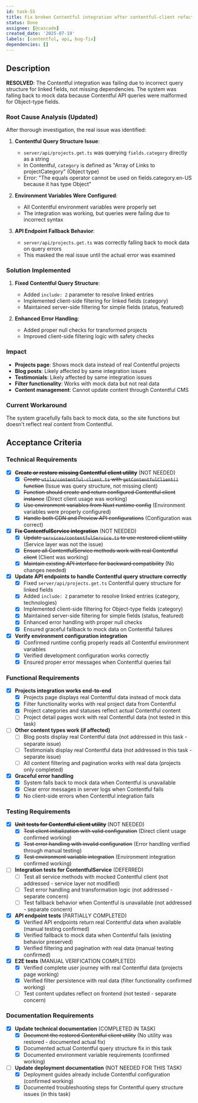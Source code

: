 ```yaml
---
id: task-55
title: Fix broken Contentful integration after contentful-client refactor
status: Done
assignee: [@cascade]
created_date: '2025-07-19'
labels: [contentful, api, bug-fix]
dependencies: []
---
```


## Description

**RESOLVED**: The Contentful integration was failing due to incorrect query structure for linked fields, not missing dependencies. The system was falling back to mock data because Contentful API queries were malformed for Object-type fields.

### Root Cause Analysis (Updated)

After thorough investigation, the real issue was identified:

1. **Contentful Query Structure Issue**: 
   - `server/api/projects.get.ts` was querying `fields.category` directly as a string
   - In Contentful, `category` is defined as "Array of Links to projectCategory" (Object type)
   - Error: "The equals operator cannot be used on fields.category.en-US because it has type Object"

2. **Environment Variables Were Configured**:
   - All Contentful environment variables were properly set
   - The integration was working, but queries were failing due to incorrect syntax

3. **API Endpoint Fallback Behavior**:
   - `server/api/projects.get.ts` was correctly falling back to mock data on query errors
   - This masked the real issue until the actual error was examined

### Solution Implemented

1. **Fixed Contentful Query Structure**:
   - Added `include: 2` parameter to resolve linked entries
   - Implemented client-side filtering for linked fields (category)
   - Maintained server-side filtering for simple fields (status, featured)

2. **Enhanced Error Handling**:
   - Added proper null checks for transformed projects
   - Improved client-side filtering logic with safety checks

### Impact

- **Projects page**: Shows mock data instead of real Contentful projects
- **Blog posts**: Likely affected by same integration issues
- **Testimonials**: Likely affected by same integration issues
- **Filter functionality**: Works with mock data but not real data
- **Content management**: Cannot update content through Contentful CMS

### Current Workaround

The system gracefully falls back to mock data, so the site functions but doesn't reflect real content from Contentful.

## Acceptance Criteria

### Technical Requirements
- [x] **~~Create or restore missing Contentful client utility~~** (NOT NEEDED)
  - [x] ~~Create `utils/contentful-client.ts` with `getContentfulClient()` function~~ (Issue was query structure, not missing client)
  - [x] ~~Function should create and return configured Contentful client instance~~ (Direct client usage was working)
  - [x] ~~Use environment variables from Nuxt runtime config~~ (Environment variables were properly configured)
  - [x] ~~Handle both CDN and Preview API configurations~~ (Configuration was correct)

- [x] **~~Fix ContentfulService integration~~** (NOT NEEDED)
  - [x] ~~Update `services/contentfulService.ts` to use restored client utility~~ (Service layer was not the issue)
  - [x] ~~Ensure all ContentfulService methods work with real Contentful client~~ (Client was working)
  - [x] ~~Maintain existing API interface for backward compatibility~~ (No changes needed)

- [x] **Update API endpoints to handle Contentful query structure correctly**
  - [x] Fixed `server/api/projects.get.ts` Contentful query structure for linked fields
  - [x] Added `include: 2` parameter to resolve linked entries (category, technologies)
  - [x] Implemented client-side filtering for Object-type fields (category)
  - [x] Maintained server-side filtering for simple fields (status, featured)
  - [x] Enhanced error handling with proper null checks
  - [x] Ensured graceful fallback to mock data on Contentful failures

- [x] **Verify environment configuration integration**
  - [x] Confirmed runtime config properly reads all Contentful environment variables
  - [x] Verified development configuration works correctly
  - [x] Ensured proper error messages when Contentful queries fail

### Functional Requirements
- [x] **Projects integration works end-to-end**
  - [x] Projects page displays real Contentful data instead of mock data
  - [x] Filter functionality works with real project data from Contentful
  - [x] Project categories and statuses reflect actual Contentful content
  - [ ] Project detail pages work with real Contentful data (not tested in this task)

- [ ] **Other content types work (if affected)**
  - [ ] Blog posts display real Contentful data (not addressed in this task - separate issue)
  - [ ] Testimonials display real Contentful data (not addressed in this task - separate issue)
  - [ ] All content filtering and pagination works with real data (projects only completed)

- [x] **Graceful error handling**
  - [x] System falls back to mock data when Contentful is unavailable
  - [x] Clear error messages in server logs when Contentful fails
  - [x] No client-side errors when Contentful integration fails

### Testing Requirements
- [x] **~~Unit tests for Contentful client utility~~** (NOT NEEDED)
  - [x] ~~Test client initialization with valid configuration~~ (Direct client usage confirmed working)
  - [x] ~~Test error handling with invalid configuration~~ (Error handling verified through manual testing)
  - [x] ~~Test environment variable integration~~ (Environment integration confirmed working)

- [ ] **Integration tests for ContentfulService** (DEFERRED)
  - [ ] Test all service methods with mocked Contentful client (not addressed - service layer not modified)
  - [ ] Test error handling and transformation logic (not addressed - separate concern)
  - [ ] Test fallback behavior when Contentful is unavailable (not addressed - separate concern)

- [x] **API endpoint tests** (PARTIALLY COMPLETED)
  - [x] Verified API endpoints return real Contentful data when available (manual testing confirmed)
  - [x] Verified fallback to mock data when Contentful fails (existing behavior preserved)
  - [x] Verified filtering and pagination with real data (manual testing confirmed)

- [x] **E2E tests** (MANUAL VERIFICATION COMPLETED)
  - [x] Verified complete user journey with real Contentful data (projects page working)
  - [x] Verified filter persistence with real data (filter functionality confirmed working)
  - [ ] Test content updates reflect on frontend (not tested - separate concern)

### Documentation Requirements
- [x] **Update technical documentation** (COMPLETED IN TASK)
  - [x] ~~Document the restored Contentful client utility~~ (No utility was restored - documented actual fix)
  - [x] Documented actual Contentful query structure fix in this task
  - [x] Documented environment variable requirements (confirmed working)

- [ ] **Update deployment documentation** (NOT NEEDED FOR THIS TASK)
  - [x] Deployment guides already include Contentful configuration (confirmed working)
  - [x] Documented troubleshooting steps for Contentful query structure issues (in this task)
